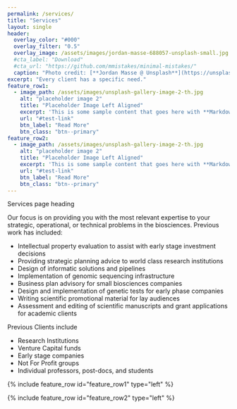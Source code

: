 ```yaml
---
permalink: /services/
title: "Services"
layout: single
header:
  overlay_color: "#000"
  overlay_filter: "0.5"
  overlay_image: /assets/images/jordan-masse-688057-unsplash-small.jpg
  #cta_label: "Download"
  #cta_url: "https://github.com/mmistakes/minimal-mistakes/"
  caption: "Photo credit: [**Jordan Masse @ Unsplash**](https://unsplash.com)"
excerpt: "Every client has a specific need."
feature_row1:
  - image_path: /assets/images/unsplash-gallery-image-2-th.jpg
    alt: "placeholder image 2"
    title: "Placeholder Image Left Aligned"
    excerpt: 'This is some sample content that goes here with **Markdown** formatting. Left aligned with `type="left"`'
    url: "#test-link"
    btn_label: "Read More"
    btn_class: "btn--primary"
feature_row2:
  - image_path: /assets/images/unsplash-gallery-image-2-th.jpg
    alt: "placeholder image 2"
    title: "Placeholder Image Left Aligned"
    excerpt: 'This is some sample content that goes here with **Markdown** formatting. Left aligned with `type="left"`'
    url: "#test-link"
    btn_label: "Read More"
    btn_class: "btn--primary"
---
```


Services page heading

Our focus is on providing you with the most relevant expertise to your strategic, operational, or technical problems in the biosciences. Previous work has included:

- Intellectual property evaluation to assist with early stage investment decisions
- Providing strategic planning advice to world class research institutions
- Design of informatic solutions and pipelines
- Implementation of genomic sequencing infrastructure
- Business plan advisory for small biosciences companies
- Design and implementation of genetic tests for early phase companies
- Writing scientific promotional material for lay audiences
- Assessment and editing of scientific manuscripts and grant applications for academic clients

Previous Clients include

- Research Institutions
- Venture Capital funds
- Early stage companies
- Not For Profit groups
- Individual professors, post-docs, and students
 
{% include feature_row id="feature_row1" type="left" %}

{% include feature_row id="feature_row2" type="left" %}
